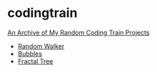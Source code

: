 # codingtrain
[An Archive of My Random Coding Train Projects](https://trezp.github.io/codingtrain/)

* [Random Walker](https://trezp.github.io/codingtrain/random_walker/index.html)
* [Bubbles](https://trezp.github.io/codingtrain/bubbles/index.html)
* [Fractal Tree](https://trezp.github.io/codingtrain/fractal_tree/index.html)